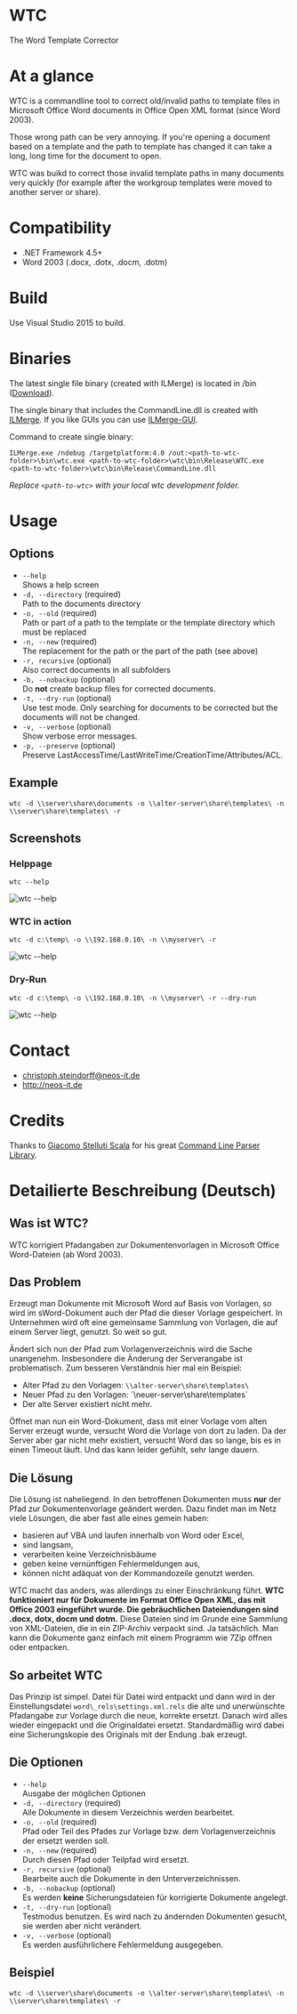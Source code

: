 # WTC
The Word Template Corrector

# At a glance
WTC is a commandline tool to correct old/invalid paths to template files in
Microsoft Office Word documents in Office Open XML format (since Word 2003).

Those wrong path can be very annoying. If you're opening a document based on a template and the path to template has changed it can take a long, long time for the
document to open.

WTC was buikd to correct those invalid template paths in many documents very quickly (for example after the workgroup templates were moved to another server or share).

# Compatibility
* .NET Framework 4.5+
* Word 2003 (.docx, .dotx, .docm, .dotm)

# Build
Use Visual Studio 2015 to build.

# Binaries
The latest single file binary (created with ILMerge) is located in /bin ([Download](https://github.com/klopps/wtc/raw/master/bin/wtc.exe)).

The single binary that includes the CommandLine.dll is created with [ILMerge](https://www.microsoft.com/en-us/download/details.aspx?id=17630). If you like GUIs you can use [ILMerge-GUI](https://ilmergegui.codeplex.com/).

Command to create single binary:
```
ILMerge.exe /ndebug /targetplatform:4.0 /out:<path-to-wtc-folder>\bin\wtc.exe <path-to-wtc-folder>\wtc\bin\Release\WTC.exe <path-to-wtc-folder>\wtc\bin\Release\CommandLine.dll
```
_Replace `<path-to-wtc>` with your local wtc development folder._

# Usage
## Options
* `--help`  
Shows a help screen
* `-d, --directory` (required)  
Path to the documents directory
* `-o, --old` (required)  
Path or part of a path to the template or the template directory which must be replaced
* `-n, --new` (required)  
The replacement for the path or the part of the path (see above)
* `-r, recursive` (optional)  
Also correct documents in all subfolders
* `-b, --nobackup` (optional)  
Do **not** create backup files for corrected documents.
* `-t, --dry-run` (optional)  
Use test mode. Only searching for documents to be corrected but the documents will not be changed.
* `-v, --verbose` (optional)  
Show verbose error messages.
* `-p, --preserve` (optional)  
Preserve LastAccessTime/LastWriteTime/CreationTime/Attributes/ACL.

## Example
`wtc -d \\server\share\documents -o \\alter-server\share\templates\ -n \\server\share\templates\ -r`

## Screenshots
### Helppage
`wtc --help`

![wtc --help](assets/screenshot1.png)

### WTC in action
`wtc -d c:\temp\ -o \\192.168.0.10\ -n \\myserver\ -r`

![wtc --help](assets/screenshot2.png)

### Dry-Run
`wtc -d c:\temp\ -o \\192.168.0.10\ -n \\myserver\ -r --dry-run`

![wtc --help](assets/screenshot3.png)
# Contact
* [christoph.steindorff@neos-it.de](mailto:christoph.steindorff@neos-it.de)
* http://neos-it.de

# Credits
Thanks to [Giacomo Stelluti Scala](https://github.com/gsscoder) for his great [Command Line Parser Library](https://github.com/gsscoder/commandline).

# Detailierte Beschreibung (Deutsch)

## Was ist WTC?
WTC korrigiert Pfadangaben zur Dokumentenvorlagen in Microsoft Office
Word-Dateien (ab Word 2003).

## Das Problem
Erzeugt man Dokumente mit Microsoft Word auf Basis von Vorlagen, so wird im
sWord-Dokument auch der Pfad die dieser Vorlage gespeichert. In Unternehmen
wird oft eine gemeinsame Sammlung von Vorlagen, die auf einem Server liegt,
genutzt. So weit so gut.

Ändert sich nun der Pfad zum Vorlagenverzeichnis wird die Sache unangenehm.
Insbesondere die Änderung der Serverangabe ist problematisch. Zum besseren
Verständnis hier mal ein Beispiel:

* Alter Pfad zu den Vorlagen: `\\alter-server\share\templates\`
* Neuer Pfad zu den Vorlagen: ´\\neuer-server\share\templates\`
* Der alte Server existiert nicht mehr.

Öffnet man nun ein Word-Dokument, dass mit einer Vorlage vom alten Server
erzeugt wurde, versucht Word die Vorlage von dort zu laden. Da der Server
aber gar nicht mehr existiert, versucht Word das so lange, bis es in einen
Timeout läuft. Und das kann leider gefühlt, sehr lange dauern.

## Die Lösung
Die Lösung ist naheliegend. In den betroffenen Dokumenten muss **nur** der
Pfad zur Dokumentenvorlage geändert werden. Dazu findet man im Netz viele
Lösungen, die aber fast alle eines gemein haben:
* basieren auf VBA und laufen innerhalb von Word oder Excel,
* sind langsam,
* verarbeiten keine Verzeichnisbäume
* geben keine vernünftigen Fehlermeldungen aus,
* können nicht adäquat von der Kommandozeile genutzt werden.

WTC macht das anders, was allerdings zu einer Einschränkung führt. **WTC
funktioniert nur für Dokumente im Format Office Open XML, das mit Office 2003
eingeführt wurde. Die gebräuchlichen Dateiendungen sind .docx, dotx, docm und
dotm.** Diese Dateien sind im Grunde eine Sammlung von
XML-Dateien, die in ein ZIP-Archiv verpackt sind. Ja tatsächlich. Man kann die
Dokumente ganz einfach mit einem Programm wie 7Zip öffnen oder entpacken.

## So arbeitet WTC
Das Prinzip ist simpel. Datei für Datei wird entpackt und dann wird in der
Einstellungsdatei `word\_rels\settings.xml.rels` die alte und unerwünschte
Pfadangabe zur Vorlage durch die neue, korrekte ersetzt. Danach wird alles
wieder eingepackt und die Originaldatei ersetzt. Standardmäßig wird dabei eine
Sicherungskopie des Originals mit der Endung .bak erzeugt.

## Die Optionen
* `--help`  
Ausgabe der möglichen Optionen
* `-d, --directory` (required)  
Alle Dokumente in diesem Verzeichnis werden bearbeitet.
* `-o, --old` (required)  
Pfad oder Teil des Pfades zur Vorlage bzw. dem Vorlagenverzeichnis der ersetzt werden soll.
* `-n, --new` (required)  
Durch diesen Pfad oder Teilpfad wird ersetzt.
* `-r, recursive` (optional)  
Bearbeite auch die Dokumente in den Unterverzeichnissen.
* `-b, --nobackup` (optional)  
Es werden **keine** Sicherungsdateien für korrigierte Dokumente angelegt.
* `-t, --dry-run` (optional)  
Testmodus benutzen. Es wird nach zu ändernden Dokumenten gesucht, sie werden aber nicht verändert.
* `-v, --verbose` (optional)  
Es werden ausführlichere Fehlermeldung ausgegeben.

## Beispiel
`wtc -d \\server\share\documents -o \\alter-server\share\templates\ -n \\server\share\templates\ -r`

